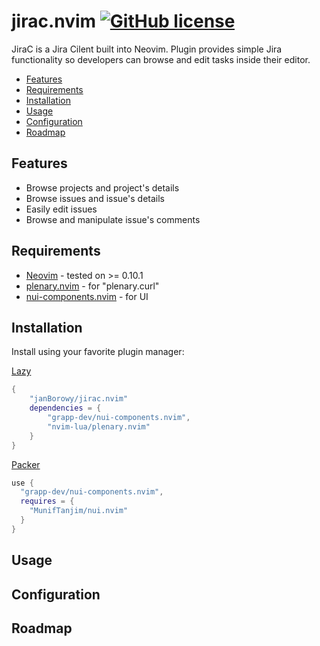# jirac.nvim [![GitHub license](https://img.shields.io/badge/license-MIT-blue.svg?style=flat-square)](https://github.com/your/your-project/blob/master/LICENSE)

JiraC is a Jira Cilent built into Neovim. Plugin provides simple Jira functionality so
developers can browse and edit tasks inside their editor.

* [Features](#-features)
* [Requirements](#-requirements)
* [Installation](#-installation)
* [Usage](#-usage)
* [Configuration](#-configuration)
* [Roadmap](#-roadmap)


## Features
* Browse projects and project's details
* Browse issues and issue's details
* Easily edit issues
* Browse and manipulate issue's comments

## Requirements
* [Neovim](https://neovim.io/) - tested on >= 0.10.1
* [plenary.nvim](https://github.com/nvim-lua/plenary.nvim) - for "plenary.curl"
* [nui-components.nvim](https://github.com/grapp-dev/nui-components.nvim) - for UI

## Installation
Install using your favorite plugin manager:

[Lazy](https://github.com/folke/lazy.nvim)
```lua
{
    "janBorowy/jirac.nvim"
    dependencies = {
        "grapp-dev/nui-components.nvim",
        "nvim-lua/plenary.nvim"
    }
}
```

[Packer](https://github.com/wbthomason/packer.nvim)
```lua
use {
  "grapp-dev/nui-components.nvim",
  requires = {
    "MunifTanjim/nui.nvim"
  }
}
```

## Usage

## Configuration

## Roadmap
